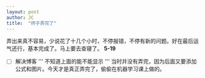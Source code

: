 ```yaml
---
layout: post
author: JC
title:  "终于弄完了"
---
```

弄出来真不容易，少说花了十几个小时，不停报错，不停有新的问题。好在最后运气还行，基本完成了。马上要去查寝了。
**5-19**
- [ ] 解决博客
'''
不知道上面的能不能显示
'''
当时并没有弄完，因为后面又要添加公式和图片。今天才是真正弄完了，偷偷在机器学习课上做的。
